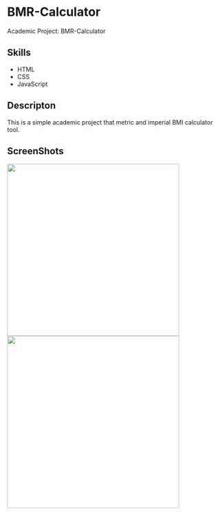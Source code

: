 # BMR-Calculator
Academic Project: BMR-Calculator

## Skills

* HTML
* CSS
* JavaScript

## Descripton

This is a simple academic project that metric and imperial BMI calculator tool.

## ScreenShots

<img src="https://user-images.githubusercontent.com/59883982/84432584-065b2900-abfb-11ea-8762-8adcb47289b4.png" width="400"></img>
<img src="https://user-images.githubusercontent.com/59883982/84432592-078c5600-abfb-11ea-947c-9147a55d51b4.png" width="400"></img>

